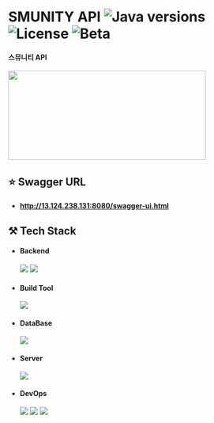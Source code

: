 # SMUNITY API ![Java versions](https://img.shields.io/badge/Java-11-blue) ![License](https://img.shields.io/badge/license-MIT-green) ![Beta](https://img.shields.io/badge/beta-0.0.1-red)
#### 스뮤니티 API

<img src="https://github.com/smu-nity/API/assets/63601183/82aed95b-20b2-4217-bc8c-8e78a5c1ecba" width="400" height="180"/>


## ⭐ Swagger URL

* #### http://13.124.238.131:8080/swagger-ui.html

## ⚒️ Tech Stack

* #### Backend
  <img src="https://img.shields.io/badge/Java-11-007396?style=round-square&logo=Oracle&logoColor=white"/>
  <img src="https://img.shields.io/badge/Spring%20Boot-2.5.6-6DB33F?style=round-square&logo=SpringBoot&logoColor=white"/>

* #### Build Tool
  <img src="https://img.shields.io/badge/Maven-3.9.2-C71A36?style=round-square&logo=apachemaven&logoColor=white"/>

* #### DataBase
  <img src="https://img.shields.io/badge/MySQL-8.0.28-4479A1?style=round-square&logo=MySQL&logoColor=white"/>

* #### Server
  <img src="https://img.shields.io/badge/Apache%20Tomcat-F8DC75?style=round-square&logo=apachetomcat&logoColor=black"/>

* #### DevOps
  <img src="https://img.shields.io/badge/EC2-FF9900?style=round-square&logo=amazonec2&logoColor=white"/>
  <img src="https://img.shields.io/badge/RDS-527FFF?style=round-square&logo=amazonrds&logoColor=white"/>
  <img src="https://img.shields.io/badge/Git-F05032?style=round-square&logo=Git&logoColor=white"/>
